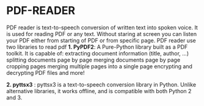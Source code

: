 # PDF-READER
PDF reader is text-to-speech conversion of written text into spoken voice.
It is used for reading PDF or any text. Without staring at screen you can listen your PDF either from starting of PDF or from specific page. PDF reader use two libraries to read pdf 
**1. PyPDF2**: A Pure-Python library built as a PDF toolkit. It is capable of:
extracting document information (title, author, …)
splitting documents page by page
merging documents page by page
cropping pages
merging multiple pages into a single page
encrypting and decrypting PDF files
and more!

**2. pyttsx3** : pyttsx3 is a text-to-speech conversion library in Python. Unlike alternative libraries, it works offline, and is compatible with both Python 2 and 3.

